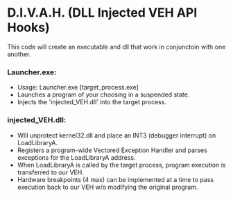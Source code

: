 # D.I.V.A.H. (DLL Injected VEH API Hooks)
This code will create an executable and dll that work in conjunctoin with one another.

### Launcher.exe:
* Usage: Launcher.exe [target_process.exe]
* Launches a program of your choosing in a suspended state.
* Injects the 'injected_VEH.dll' into the target process.


### injected_VEH.dll:
* WIll unprotect kernel32.dll and place an INT3 (debugger interrupt) on LoadLibraryA.
* Registers a program-wide Vectored Exception Handler and parses exceptions for the LoadLibraryA address.
* When LoadLibraryA is called by the target process, program execution is transferred to our VEH. 
* Hardware breakpoints (4 max) can be implemented at a time to pass execution back to our VEH w/o modifying the original program.
